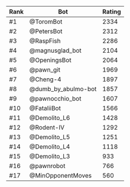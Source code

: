 Rank|Bot|Rating
---|---|---
#1|@ToromBot|2334
#2|@PetersBot|2312
#3|@RaspFish|2286
#4|@magnusglad_bot|2104
#5|@OpeningsBot|2064
#6|@pawn_git|1969
#7|@Cheng-4|1897
#8|@dumb_by_abulmo-bot|1857
#9|@pawnocchio_bot|1607
#10|@FataliiBot|1566
#11|@Demolito_L6|1428
#12|@Rodent-IV|1292
#13|@Demolito_L5|1251
#14|@Demolito_L4|1118
#15|@Demolito_L3|933
#16|@pawnrobot|766
#17|@MinOpponentMoves|560
